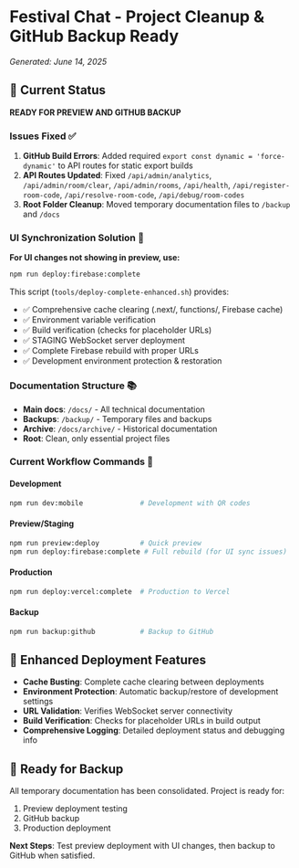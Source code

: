 # Festival Chat - Project Cleanup & GitHub Backup Ready
*Generated: June 14, 2025*

## 🎯 Current Status
**READY FOR PREVIEW AND GITHUB BACKUP**

### Issues Fixed ✅
1. **GitHub Build Errors**: Added required `export const dynamic = 'force-dynamic'` to API routes for static export builds
2. **API Routes Updated**: Fixed `/api/admin/analytics`, `/api/admin/room/clear`, `/api/admin/rooms`, `/api/health`, `/api/register-room-code`, `/api/resolve-room-code`, `/api/debug/room-codes`
3. **Root Folder Cleanup**: Moved temporary documentation files to `/backup` and `/docs` 

### UI Synchronization Solution 🔧
**For UI changes not showing in preview, use:**
```bash
npm run deploy:firebase:complete
```

This script (`tools/deploy-complete-enhanced.sh`) provides:
- ✅ Comprehensive cache clearing (.next/, functions/, Firebase cache)
- ✅ Environment variable verification
- ✅ Build verification (checks for placeholder URLs)
- ✅ STAGING WebSocket server deployment
- ✅ Complete Firebase rebuild with proper URLs
- ✅ Development environment protection & restoration

### Documentation Structure 📚
- **Main docs**: `/docs/` - All technical documentation
- **Backups**: `/backup/` - Temporary files and backups
- **Archive**: `/docs/archive/` - Historical documentation
- **Root**: Clean, only essential project files

### Current Workflow Commands 🚀

#### Development
```bash
npm run dev:mobile              # Development with QR codes
```

#### Preview/Staging  
```bash
npm run preview:deploy          # Quick preview
npm run deploy:firebase:complete # Full rebuild (for UI sync issues)
```

#### Production
```bash
npm run deploy:vercel:complete  # Production to Vercel
```

#### Backup
```bash
npm run backup:github           # Backup to GitHub
```

## 🎪 Enhanced Deployment Features
- **Cache Busting**: Complete cache clearing between deployments
- **Environment Protection**: Automatic backup/restore of development settings
- **URL Validation**: Verifies WebSocket server connectivity
- **Build Verification**: Checks for placeholder URLs in build output
- **Comprehensive Logging**: Detailed deployment status and debugging info

## 🔄 Ready for Backup
All temporary documentation has been consolidated. Project is ready for:
1. Preview deployment testing
2. GitHub backup
3. Production deployment

**Next Steps**: Test preview deployment with UI changes, then backup to GitHub when satisfied.
